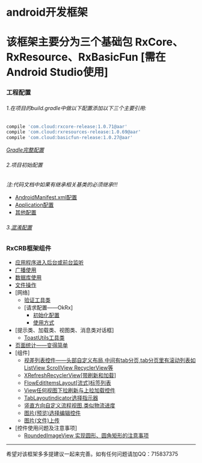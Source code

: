 android开发框架
============
# 该框架主要分为三个基础包 RxCore、RxResource、RxBasicFun [需在Android Studio使用]

### 工程配置
###### 1.在项目的build.gradle中做以下配置添加以下三个主要引用:
```gradle
compile 'com.cloud:rxcore-release:1.0.71@aar'
compile 'com.cloud:rxresources-release:1.0.69@aar'
compile 'com.cloud:basicfun-release:1.0.27@aar'
```
*[Gradle完整配置](/docs/gradle_all_config.md)*
###### 2.项目初始配置
*注:代码文档中如果有继承相关基类的必须继承!!!*
* [AndroidManifest.xml配置](/docs/android_manifest_config.md)
* [Application配置](/docs/application_config.md)
* [其他配置](/docs/app_other_config.md)
###### 3.[混淆配置](/docs/confounding.md)

### RxCRB框架组件
* [应用程序进入后台或前台监听](/docs/front_back_listening.md)
* [广播使用](/docs/receive_use.md)
* [数据库使用](/docs/db_use.md)
* [文件操作](/docs/file_operation.md)
* [网络]
	* [验证工具类](/docs/network.md)
	* [请求配置——OkRx]
		* [初始化配置](/docs/okrx_init.md)
		* [使用方式](/docs/okrx_use.md)
* [提示类、加载类、视图类、消息类对话框]
	* [ToastUtils工具类](/docs/toast_doc.md)
* [页面统计——变得简单](/docs/statistics_pager.md)
* [组件]
	* [视差列表控件——头部自定义布局,中间有tab分页,tab分页里有滚动列表如ListView ScrollView RecyclerView等](/docs/parallax_list2.md)
	* [XRefreshRecyclerView[带刷新和加载]](/docs/xrecyclerview.md)
	* [FlowEditItemsLayout[流式]标签列表](/docs/tag_list.md)
	* [View任何视图下拉刷新与上拉加载控件](/docs/view_refresh_load.md)
	* [TabLayoutindicator选择指示器](/docs/tab_layout_indicator.md)
	* [竖直方向自定义流程视图,类似物流进度](/docs/vertical_flow_track.md)
	* [图片(预览)选择编辑控件](/docs/picture_select_editor.md)
	* [图片(文件)上传](/docs/file_upload.md)
* [控件使用问题及注意事项]
	* [RoundedImageView 实现圆形、圆角矩形的注意事项](/docs/attention.md)



-------
希望对该框架多多提建议一起来完善。如有任何问题请加QQ：715837375
